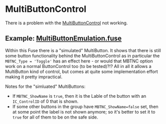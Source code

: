 # MultiButtonControl

There is a problem with the [MultiButtonControl](MultiButtonCOntrol.md) not working.


## Example: [MultiButtonEmulation.fuse](MultiButtonEmulation.fuse)

Within this Fuse there is a "simulated" MultiButton. It shows that there is still some button functionality behind the MultiButtonControl as in particular the `MBTNC_Type = 'Toggle'` has an effect here - or would that MBTNC option work on a normal ButtonControl too (to be tested)?!? All in all it allows a MultiButton kind of control, but comes at quite some implementation effort making it pretty impractical.

Notes for the "simluated" MultiButtons:
- If `MBTNC_ShowName` is `true`, then it is the Lable of the button with an `IC_ControlID` of 0 that is shown.
- If some other buttons in the group have `MBTNC_ShowName=false` set, then at some point the label is not shown anymore; so it's better to set it to `true` for all of them to be on the safe side.
